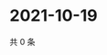 # 2021-10-19

共 0 条

<!-- BEGIN WEIBO -->
<!-- 最后更新时间 Tue Oct 19 2021 11:00:49 GMT+0800 (China Standard Time) -->

<!-- END WEIBO -->
